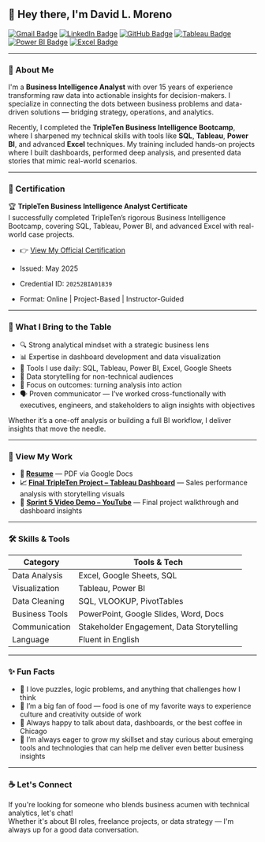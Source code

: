 ## 👋 Hey there, I'm David L. Moreno

[![Gmail Badge](https://img.shields.io/badge/-dluis.cpp@gmail.com-c14438?style=flat&logo=Gmail&logoColor=white)](mailto:dluis.cpp@gmail.com) 
[![LinkedIn Badge](https://img.shields.io/badge/-David%20L%20Moreno-blue?style=flat&logo=linkedin&logoColor=white)](https://www.linkedin.com/in/david-l-moreno/)
[![GitHub Badge](https://img.shields.io/badge/-dlmoreno1-grey?style=flat&logo=github&logoColor=white)](https://github.com/dlmoreno1/)
[![Tableau Badge](https://img.shields.io/badge/-Tableau%20Public-E97627?style=flat&logo=Tableau&logoColor=white)](https://public.tableau.com/app/profile/david.moreno7786)
[![Power BI Badge](https://img.shields.io/badge/-Power%20BI-F2C811?style=flat&logo=Power%20BI&logoColor=black)](https://powerbi.microsoft.com/)
[![Excel Badge](https://img.shields.io/badge/-Excel-217346?style=flat&logo=Microsoft%20Excel&logoColor=white)](https://www.microsoft.com/en-us/microsoft-365/excel)

---

### 🧠 About Me

I'm a **Business Intelligence Analyst** with over 15 years of experience transforming raw data into actionable insights for decision-makers. I specialize in connecting the dots between business problems and data-driven solutions — bridging strategy, operations, and analytics.

Recently, I completed the **TripleTen Business Intelligence Bootcamp**, where I sharpened my technical skills with tools like **SQL**, **Tableau**, **Power BI**, and advanced **Excel** techniques. My training included hands-on projects where I built dashboards, performed deep analysis, and presented data stories that mimic real-world scenarios.

---

### 📜 Certification

🏆 **TripleTen Business Intelligence Analyst Certificate**  
I successfully completed TripleTen’s rigorous Business Intelligence Bootcamp, covering SQL, Tableau, Power BI, and advanced Excel with real-world case projects.

- 👉 [View My Official Certification ](./David%20Moreno%20-%20TripleTen%20BIA%20Certificate.pdf)

- Issued: May 2025  
- Credential ID: `20252BIA01839`  
- Format: Online | Project-Based | Instructor-Guided

---

### 💼 What I Bring to the Table

- 🔍 Strong analytical mindset with a strategic business lens  
- 📊 Expertise in dashboard development and data visualization  
- 🧰 Tools I use daily: SQL, Tableau, Power BI, Excel, Google Sheets  
- 🧠 Data storytelling for non-technical audiences  
- 🎯 Focus on outcomes: turning analysis into action  
- 🗣️ Proven communicator — I’ve worked cross-functionally with executives, engineers, and stakeholders to align insights with objectives  

Whether it’s a one-off analysis or building a full BI workflow, I deliver insights that move the needle.

---

### 📄 View My Work

- **📂 [Resume](https://docs.google.com/document/d/1FXzp3y5Vu7rkilHS43bBeFtQmn8AJn1ZJc1ViO8naKM/edit?usp=sharing)** — PDF via Google Docs  
- **📈 [Final TripleTen Project – Tableau Dashboard](https://public.tableau.com/app/profile/david.moreno7786/viz/shared/FZSP966T4)** — Sales performance analysis with storytelling visuals  
- 🎥 **[Sprint 5 Video Demo – YouTube](https://www.youtube.com/watch?v=zbeYS2SxjCc)** — Final project walkthrough and dashboard insights

---

### 🛠️ Skills & Tools

| Category            | Tools & Tech                                       |
|---------------------|---------------------------------------------------|
| Data Analysis       | Excel, Google Sheets, SQL                         |
| Visualization       | Tableau, Power BI                                 |
| Data Cleaning       | SQL, VLOOKUP, PivotTables                         |
| Business Tools      | PowerPoint, Google Slides, Word, Docs             |
| Communication       | Stakeholder Engagement, Data Storytelling         |
| Language            | Fluent in English                                 |

---

### ✨ Fun Facts

- 🧩 I love puzzles, logic problems, and anything that challenges how I think  
- 🍝 I’m a big fan of food — food is one of my favorite ways to experience culture and creativity outside of work  
- 💬 Always happy to talk about data, dashboards, or the best coffee in Chicago  
- 🧠 I’m always eager to grow my skillset and stay curious about emerging tools and technologies that can help me deliver even better business insights

---

### ☕ Let's Connect

If you're looking for someone who blends business acumen with technical analytics, let's chat!  
Whether it's about BI roles, freelance projects, or data strategy — I'm always up for a good data conversation.
